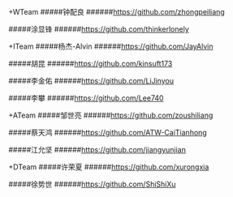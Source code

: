 +WTeam
#####钟配良
######<https://github.com/zhongpeiliang>

#####涂显锋
######<https://github.com/thinkerlonely>

+ITeam
#####杨杰-Alvin
######<https://github.com/JayAlvin>

#####胡昆
######<https://github.com/kinsuft173>

#####李金佑
######<https://github.com/LiJinyou>

#####李攀
######<https://github.com/Lee740>

+ATeam
#####邹世亮
######<https://github.com/zoushiliang>

#####蔡天鸿
######<https://github.com/ATW-CaiTianhong>

#####江允坚
######<https://github.com/jiangyunjian>

+DTeam
#####许荣夏
######<https://github.com/xurongxia>

#####徐势世
######<https://github.com/ShiShiXu>
